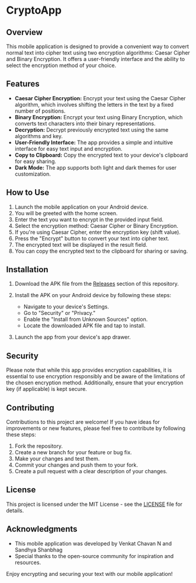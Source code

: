 # CryptoApp

## Overview

This mobile application is designed to provide a convenient way to convert normal text into cipher text using two encryption algorithms: Caesar Cipher and Binary Encryption. It offers a user-friendly interface and the ability to select the encryption method of your choice.

## Features

- **Caesar Cipher Encryption:** Encrypt your text using the Caesar Cipher algorithm, which involves shifting the letters in the text by a fixed number of positions.
- **Binary Encryption:** Encrypt your text using Binary Encryption, which converts text characters into their binary representations.
- **Decryption:** Decrypt previously encrypted text using the same algorithms and key.
- **User-Friendly Interface:** The app provides a simple and intuitive interface for easy text input and encryption.
- **Copy to Clipboard:** Copy the encrypted text to your device's clipboard for easy sharing.
- **Dark Mode:** The app supports both light and dark themes for user customization.

## How to Use

1. Launch the mobile application on your Android device.
2. You will be greeted with the home screen.
3. Enter the text you want to encrypt in the provided input field.
4. Select the encryption method: Caesar Cipher or Binary Encryption.
5. If you're using Caesar Cipher, enter the encryption key (shift value).
6. Press the "Encrypt" button to convert your text into cipher text.
7. The encrypted text will be displayed in the result field.
8. You can copy the encrypted text to the clipboard for sharing or saving.

## Installation

1. Download the APK file from the [Releases](https://github.com/Venkatchavan/CryptoApp/releases) section of this repository.

2. Install the APK on your Android device by following these steps:
   - Navigate to your device's Settings.
   - Go to "Security" or "Privacy."
   - Enable the "Install from Unknown Sources" option.
   - Locate the downloaded APK file and tap to install.

3. Launch the app from your device's app drawer.

## Security

Please note that while this app provides encryption capabilities, it is essential to use encryption responsibly and be aware of the limitations of the chosen encryption method. Additionally, ensure that your encryption key (if applicable) is kept secure.

## Contributing

Contributions to this project are welcome! If you have ideas for improvements or new features, please feel free to contribute by following these steps:

1. Fork the repository.
2. Create a new branch for your feature or bug fix.
3. Make your changes and test them.
4. Commit your changes and push them to your fork.
5. Create a pull request with a clear description of your changes.

## License

This project is licensed under the MIT License - see the [LICENSE](LICENSE) file for details.

## Acknowledgments

- This mobile application was developed by Venkat Chavan N and Sandhya Shanbhag
- Special thanks to the open-source community for inspiration and resources.

Enjoy encrypting and securing your text with our mobile application!
